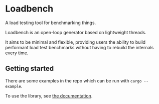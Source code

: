 # Loadbench

A load testing tool for benchmarking things.

Loadbench is an open-loop generator based on lightweight threads.

It aims to be minimal and flexible, providing users the ability to build performant load test benchmarks without having to rebuild the internals every time.

## Getting started

There are some examples in the repo which can be run with `cargo --example`.

To use the library, see [the documentation](https://jeffa5.github.io/loadbench).
